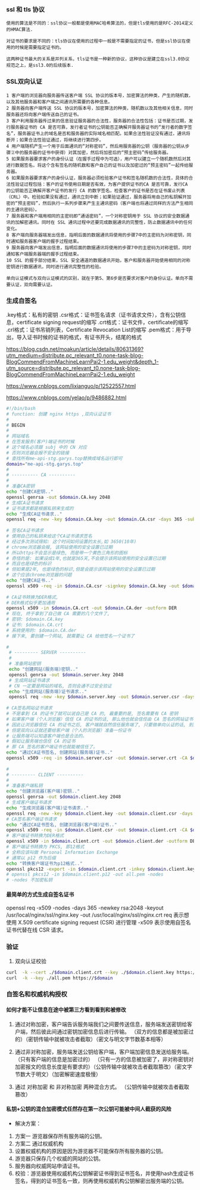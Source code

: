 ### ssl 和 tls 协议
```
使用的算法是不同的：ssl协议一般都是使用MAC哈希算法的，但是tls使用的是RFC-2014定义的HMAC算法.

对证书的要求是不同的：tls协议在使用的过程中一般是不需要指定的证书，但是ssl协议在使用的时候是需要指定证书的。

这两种证书最大的关系是并列关系，tls证书是一种新的协议，这种协议是建立在ssl3.0协议规范之上，是ssl3.0的后续版本.
```

### SSL双向认证
```
1 客户端的浏览器向服务器传送客户端 SSL 协议的版本号，加密算法的种类，产生的随机数，以及其他服务器和客户端之间通讯所需要的各种信息。  
2 服务器向客户端传送 SSL 协议的版本号，加密算法的种类，随机数以及其他相关信息，同时服务器还将向客户端传送自己的证书。  
3 客户利用服务器传过来的信息验证服务器的合法性，服务器的合法性包括：证书是否过期，发行服务器证书的 CA 是否可靠，发行者证书的公钥能否正确解开服务器证书的“发行者的数字签名”，服务器证书上的域名是否和服务器的实际域名相匹配。如果合法性验证没有通过，通讯将断开；如果合法性验证通过，将继续进行第四步。  
4 用户端随机产生一个用于后面通讯的“对称密码”，然后用服务器的公钥（服务器的公钥从步骤②中的服务器的证书中获得）对其加密，然后将加密后的“预主密码”传给服务器。  
5 如果服务器要求客户的身份认证（在握手过程中为可选），用户可以建立一个随机数然后对其进行数据签名，将这个含有签名的随机数和客户自己的证书以及加密过的“预主密码”一起传给服务器。  
6 如果服务器要求客户的身份认证，服务器必须检验客户证书和签名随机数的合法性，具体的合法性验证过程包括：客户的证书使用日期是否有效，为客户提供证书的CA 是否可靠，发行CA 的公钥能否正确解开客户证书的发行 CA 的数字签名，检查客户的证书是否在证书废止列表（CRL）中。检验如果没有通过，通讯立刻中断；如果验证通过，服务器将用自己的私钥解开加密的“预主密码”，然后执行一系列步骤来产生主通讯密码（客户端也将通过同样的方法产生相同的主通讯密码）。  
7 服务器和客户端用相同的主密码即“通话密码”，一个对称密钥用于 SSL 协议的安全数据通讯的加解密通讯。同时在 SSL 通讯过程中还要完成数据通讯的完整性，防止数据通讯中的任何变化。  
8 客户端向服务器端发出信息，指明后面的数据通讯将使用的步骤7中的主密码为对称密钥，同时通知服务器客户端的握手过程结束。  
9 服务器向客户端发出信息，指明后面的数据通讯将使用的步骤7中的主密码为对称密钥，同时通知客户端服务器端的握手过程结束。  
10 SSL 的握手部分结束，SSL 安全通道的数据通讯开始，客户和服务器开始使用相同的对称密钥进行数据通讯，同时进行通讯完整性的检验。  

单向认证模式与双向认证模式的区别，就在于第5、第6步是否要求对客户的身份认证。单向不需要认证，双向需要认证。

```

### 生成自签名

.key格式：私有的密钥
.csr格式：证书签名请求（证书请求文件），含有公钥信息，certificate signing request的缩写
.crt格式：证书文件，certificate的缩写
.crl格式：证书吊销列表，Certificate Revocation List的缩写
.pem格式：用于导出，导入证书时候的证书的格式，有证书开头，结尾的格式

https://blog.csdn.net/moakun/article/details/80631369?utm_medium=distribute.pc_relevant_t0.none-task-blog-BlogCommendFromMachineLearnPai2-1.edu_weight&depth_1-utm_source=distribute.pc_relevant_t0.none-task-blog-BlogCommendFromMachineLearnPai2-1.edu_weight

https://www.cnblogs.com/lixianguo/p/12522557.html

https://www.cnblogs.com/yelao/p/9486882.html

```bash
#!/bin/bash
# function: 创建 nginx https ,双向认证证书
#
# BEGIN
#
# 网站域名
# 在签发服务(客户)端证书的时候
# 这个域名必须跟 subj 中的 CN 对应
# 否则浏览器会报不安全的链接
# 查找所有me-api-stg.garys.top替换成域名运行即可
domain="me-api-stg.garys.top"
#
# ---------- CA ----------
#
# 准备CA密钥
echo "创建CA密钥.."
openssl genrsa -out $domain.CA.key 2048
# 生成CA证书请求
# 证书请求都是根据私钥来生成的
echo "生成CA证书请求.."
openssl req -new -key $domain.CA.key -out $domain.CA.csr -days 365 -subj /C=CN/ST=GuangDong/L=GuangZhou/O=${domain}/OU=${domain}/CN=opcenter/emailAddress=${domain} -utf8
 
# 签名CA证书请求
# 使用自己的私钥来给这个CA证书请求签名
# 经过多次测试得知: 这个时间如何设置的太长,如 3650(10年) 
# chrome浏览器会报, 该网站使用的安全设置已过期
# 所以https不会显示是绿色, 而是带一个黄色三角形的图标
# 奇怪的是: 如果设成1年,也就是365天,不会提示该网站使用的安全设置已过期
# 而且也是绿色的标识
# 但如果是2年, 也是绿色的标识,但是会提示该网站使用的安全设置已过期
# 这个应该chrome浏览器的问题
echo "创建CA证书.."
openssl x509 -req -in $domain.CA.csr -signkey $domain.CA.key -out $domain.CA.crt -days 365
 
# CA证书转换为DER格式,
# DER格式似乎更加通用
openssl x509 -in $domain.CA.crt -out $domain.CA.der -outform DER
# 现在, 终于拿到了自己做 CA 需要的几个文件了, 
# 密钥: $domain.CA.key
# 证书: $domain.CA.crt
# 系统使用的: $domain.CA.der
# 接下来, 要创建一个网站, 就需要让 CA 给他签名一个证书了
 
#
 # --------- SERVER ----------
 #
 # 准备网站密钥
 echo "创建网站(服务端)密钥.."
 openssl genrsa -out $domain.server.key 2048
 # 生成网站证书请求
 # CN 一定要是网站的域名, 否则会通不过安全验证
 echo "生成网站(服务端)证书请求.."
 openssl req -new -key $domain.server.key -out $domain.server.csr -days 365 -subj /C=CN/ST=GuangDong/L=GuangZhou/O=${domain}/OU=${domain}/CN=$domain/emailAddress=${domain} -utf8
  
# CA签名网站证书请求
# 不是拿到 CA 的证书了就可以说自己是 CA 的, 最重要的是, 签名需要有 CA 密钥
# 如果客户端（个人浏览器）信任 CA 的证书的话, 那么他也就会信任由 CA 签名的网站证书
# 因此让浏览器信任 CA 的证书之后, 客户端就自然信任服务端了, 只要做单向认证的话, 到这一步证书这一类材料就已经准备好了
# 但是双向认证就还要给客户端（个人的浏览器）准备一份证书
# 让服务端可以知道客户端也是合法的。
# 假如让服务端也信任 CA 的证书
# 那 CA 签名的客户端证书也就能被信任了。
echo "通过CA证书签名, 创建网站(服务端)证书.."
openssl x509 -req -in $domain.server.csr -out $domain.server.crt -CA $domain.CA.crt -CAkey $domain.CA.key -CAcreateserial -days 365
   
#
# --------- CLIENT ----------
#
# 准备客户端私钥
echo "创建浏览器(客户端)密钥.."
openssl genrsa -out $domain.client.key 2048
# 生成客户端证书请求
echo "生成浏览器(客户端)证书请求.."
openssl req -new -key $domain.client.key -out $domain.client.csr -days 3650 -subj /C=CN/ST=GuangDong/L=GuangZhou/O=${domain}/OU=${domain}/CN=$domain/emailAddress=${domain} -utf8
# CA签名客户端证书请求
echo "通过CA证书签名, 创建浏览器(客户端)证书.."
openssl x509 -req -in $domain.client.csr -out $domain.client.crt -CA $domain.CA.crt -CAkey $domain.CA.key -CAcreateserial -days 365 
# 客户端证书转换为DER格式
openssl x509 -in $domain.client.crt -out $domain.client.der -outform DER
# 客户端证书转换为 PKCS, 即12格式
# 全称应该叫做 Personal Information Exchange
# 通常以 p12 作为后缀
echo "转换客户端证书为p12格式.."
openssl pkcs12 -export -in $domain.client.crt -inkey $domain.client.key -out $domain.client.p12 -password pass:123456
# openssl pkcs12 -in $domain.client.p12 -out all.pem -nodes 
# -nodes 不加密私钥
```
#### 最简单的方式生成自签名证书
openssl req -x509 -nodes -days 365 -newkey rsa:2048 -keyout /usr/local/nginx/ssl/nginx.key -out /usr/local/nginx/ssl/nginx.crt
req 表示想使用 X.509 certificate signing request (CSR) 进行管理
-x509 表示使用自签名证书代替在线 CSR 请求。

### 验证
1. 双向认证校验
```bash
curl  -k --cert ./$domain.client.crt --key ./$domain.client.key https://$domain
curl  -k --key ./all.pem https://$domain

```

### 自签名和权威机构授权 
#### 如何才能不让信息在途中被第三方看到看到和被修改
1. 通过对称加密，客户端告诉服务端我们之间要传送信息，服务端发送密钥给客户端，然后彼此间通过密钥加密信息后进行传输。
（双方的信息都是被加密过的）（密钥传输中就被攻击者截取）（密文与明文字节数基本相等）

2. 通过非对称加密，服务端发送公钥给客户端，客户端加密信息发送给服务端。（只有客户端的信息是加密过的）
（只有一方的信息被加密了，非对称密钥对加密报文的信息长度是有要求的）（公钥传输中就被攻击者截取篡改）（密文字节数大于明文）（加密解密速度极慢）

3. 通过 对称加密 和 非对称加密 两种混合方式。
（公钥传输中就被攻击者截取篡改）

#### 私钥+公钥的混合加密模式任然存在第一次公钥可能被中间人截获的风险
- 解决方案：
1. 方案一 游览器保存所有服务端的公钥。
2. 方案二 通过权威机构
  1. 设置权威机构的原因是因为游览器不可能保存所有服务器的公钥。 
  2. 游览器只保存几个权威的网站的公钥。 
  3. 服务器向权威网站申请证书。
  4. 校验：游览器使用权威机构公钥解密证书得到证书签名，并使用hash生成证书签名，得到的证书签名一致，则再使用权威机构公钥解密出服务端的公钥。